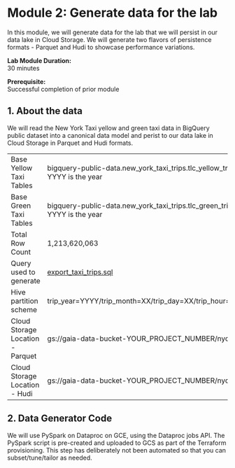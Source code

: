 # Module 2: Generate data for the lab

In this module, we will generate data for the lab that we will persist in our data lake in Cloud Storage. We will generate two flavors of persistence formats - Parquet and Hudi to showcase performance variations.
   
**Lab Module Duration:** <br>
30 minutes 

**Prerequisite:** <br>
Successful completion of prior module

## 1. About the data

We will read the New York Taxi yellow and green taxi data in BigQuery public dataset into a canonical data model and perist to our data lake in Cloud Storage in Parquet and Hudi formats. 

|  |  |
| -- |:--- |
| Base Yellow Taxi Tables |  bigquery-public-data.new_york_taxi_trips.tlc_yellow_trips_YYYY where YYYY is the year |
| Base Green Taxi Tables |  bigquery-public-data.new_york_taxi_trips.tlc_green_trips_YYYY where YYYY is the year  |
| Total Row Count | 1,213,620,063 |
| Query used to generate | [export_taxi_trips.sql](../01-scripts/bqsql/export_taxi_trips.sql) |
| Hive partition scheme |trip_year=YYYY/trip_month=XX/trip_day=XX/trip_hour=XX/trip_minute=XX|
| Cloud Storage Location - Parquet | gs://gaia-data-bucket-YOUR_PROJECT_NUMBER/nyc_taxi_trips/parquet|
| Cloud Storage Location - Hudi | gs://gaia-data-bucket-YOUR_PROJECT_NUMBER/nyc_taxi_trips/hudi|

## 2. Data Generator Code

We will use PySpark on Dataproc on GCE, using the Dataproc jobs API. The PySpark script is pre-created and uploaded to GCS as part of the Terraform provisioning. This step has deliberately not been automated so that you can subset/tune/tailor as needed.

